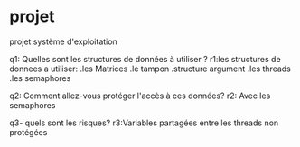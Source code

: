 # projet
projet système d'exploitation

q1: Quelles sont les structures de données à utiliser ?
r1:les structures de donnees a utiliser:
  .les Matrices
  .le tampon
  .structure argument
  .les threads
  .les semaphores
  
q2: Comment allez-vous protéger l'accès à ces données?
r2: Avec les semaphores  

q3- quels sont les risques?
r3:Variables partagées entre les threads non protégées


